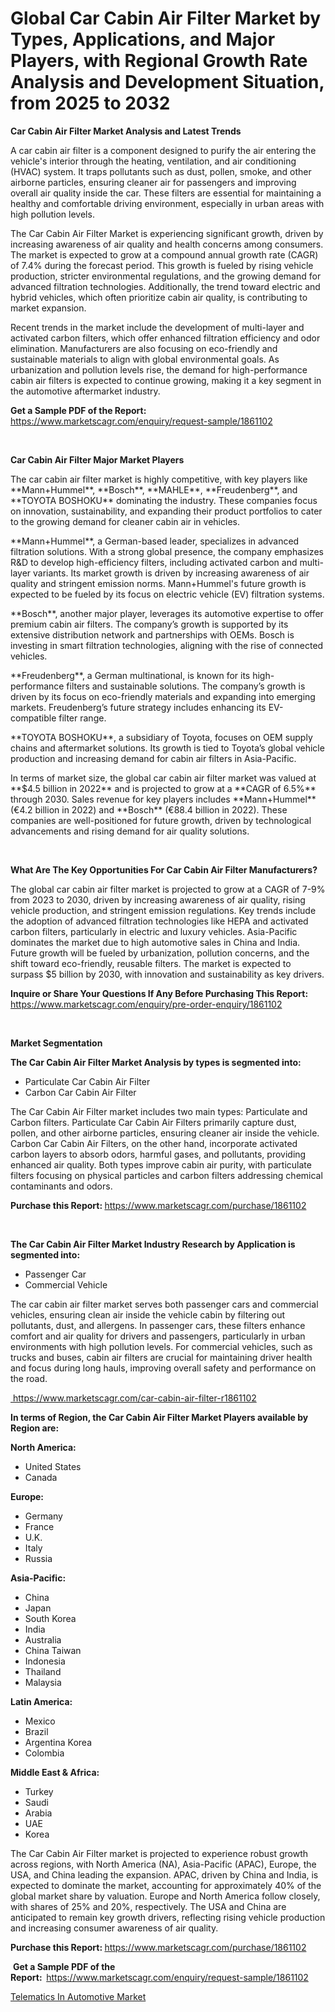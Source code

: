<p><h1>Global Car Cabin Air Filter Market by Types, Applications, and Major Players, with Regional Growth Rate Analysis and Development Situation, from 2025 to 2032</h1></p><p><strong>Car Cabin Air Filter Market Analysis and Latest Trends</strong></p>
<p><p>A car cabin air filter is a component designed to purify the air entering the vehicle's interior through the heating, ventilation, and air conditioning (HVAC) system. It traps pollutants such as dust, pollen, smoke, and other airborne particles, ensuring cleaner air for passengers and improving overall air quality inside the car. These filters are essential for maintaining a healthy and comfortable driving environment, especially in urban areas with high pollution levels.</p><p>The Car Cabin Air Filter Market is experiencing significant growth, driven by increasing awareness of air quality and health concerns among consumers. The market is expected to grow at a compound annual growth rate (CAGR) of 7.4% during the forecast period. This growth is fueled by rising vehicle production, stricter environmental regulations, and the growing demand for advanced filtration technologies. Additionally, the trend toward electric and hybrid vehicles, which often prioritize cabin air quality, is contributing to market expansion.</p><p>Recent trends in the market include the development of multi-layer and activated carbon filters, which offer enhanced filtration efficiency and odor elimination. Manufacturers are also focusing on eco-friendly and sustainable materials to align with global environmental goals. As urbanization and pollution levels rise, the demand for high-performance cabin air filters is expected to continue growing, making it a key segment in the automotive aftermarket industry.</p></p>
<p><strong>Get a Sample PDF of the Report:&nbsp;</strong> <a href="https://www.marketscagr.com/enquiry/request-sample/1861102?utm_campaign=1868&utm_medium=2&utm_source=Github&utm_content=ia&utm_term=23012025&utm_id=car-cabin-air-filter">https://www.marketscagr.com/enquiry/request-sample/1861102</a></p>
<p>&nbsp;</p>
<p><strong>Car Cabin Air Filter Major Market Players</strong></p>
<p><p>The car cabin air filter market is highly competitive, with key players like **Mann+Hummel**, **Bosch**, **MAHLE**, **Freudenberg**, and **TOYOTA BOSHOKU** dominating the industry. These companies focus on innovation, sustainability, and expanding their product portfolios to cater to the growing demand for cleaner cabin air in vehicles.</p><p>**Mann+Hummel**, a German-based leader, specializes in advanced filtration solutions. With a strong global presence, the company emphasizes R&D to develop high-efficiency filters, including activated carbon and multi-layer variants. Its market growth is driven by increasing awareness of air quality and stringent emission norms. Mann+Hummel's future growth is expected to be fueled by its focus on electric vehicle (EV) filtration systems.</p><p>**Bosch**, another major player, leverages its automotive expertise to offer premium cabin air filters. The company’s growth is supported by its extensive distribution network and partnerships with OEMs. Bosch is investing in smart filtration technologies, aligning with the rise of connected vehicles.</p><p>**Freudenberg**, a German multinational, is known for its high-performance filters and sustainable solutions. The company’s growth is driven by its focus on eco-friendly materials and expanding into emerging markets. Freudenberg’s future strategy includes enhancing its EV-compatible filter range.</p><p>**TOYOTA BOSHOKU**, a subsidiary of Toyota, focuses on OEM supply chains and aftermarket solutions. Its growth is tied to Toyota’s global vehicle production and increasing demand for cabin air filters in Asia-Pacific.</p><p>In terms of market size, the global car cabin air filter market was valued at **$4.5 billion in 2022** and is projected to grow at a **CAGR of 6.5%** through 2030. Sales revenue for key players includes **Mann+Hummel** (€4.2 billion in 2022) and **Bosch** (€88.4 billion in 2022). These companies are well-positioned for future growth, driven by technological advancements and rising demand for air quality solutions.</p></p>
<p>&nbsp;</p>
<p><strong>What Are The Key Opportunities For Car Cabin Air Filter Manufacturers?</strong></p>
<p><p>The global car cabin air filter market is projected to grow at a CAGR of 7-9% from 2023 to 2030, driven by increasing awareness of air quality, rising vehicle production, and stringent emission regulations. Key trends include the adoption of advanced filtration technologies like HEPA and activated carbon filters, particularly in electric and luxury vehicles. Asia-Pacific dominates the market due to high automotive sales in China and India. Future growth will be fueled by urbanization, pollution concerns, and the shift toward eco-friendly, reusable filters. The market is expected to surpass $5 billion by 2030, with innovation and sustainability as key drivers.</p></p>
<p><strong>Inquire or Share Your Questions If Any Before Purchasing This Report:</strong> <a href="https://www.marketscagr.com/enquiry/pre-order-enquiry/1861102?utm_campaign=1868&utm_medium=2&utm_source=Github&utm_content=ia&utm_term=23012025&utm_id=car-cabin-air-filter">https://www.marketscagr.com/enquiry/pre-order-enquiry/1861102</a></p>
<p>&nbsp;</p>
<p><strong>Market Segmentation</strong></p>
<p><strong>The Car Cabin Air Filter Market Analysis by types is segmented into:</strong></p>
<p><ul><li>Particulate Car Cabin Air Filter</li><li>Carbon Car Cabin Air Filter</li></ul></p>
<p><p>The Car Cabin Air Filter market includes two main types: Particulate and Carbon filters. Particulate Car Cabin Air Filters primarily capture dust, pollen, and other airborne particles, ensuring cleaner air inside the vehicle. Carbon Car Cabin Air Filters, on the other hand, incorporate activated carbon layers to absorb odors, harmful gases, and pollutants, providing enhanced air quality. Both types improve cabin air purity, with particulate filters focusing on physical particles and carbon filters addressing chemical contaminants and odors.</p></p>
<p><strong>Purchase this Report:&nbsp;</strong><a href="https://www.marketscagr.com/purchase/1861102?utm_campaign=1868&utm_medium=2&utm_source=Github&utm_content=ia&utm_term=23012025&utm_id=car-cabin-air-filter">https://www.marketscagr.com/purchase/1861102</a></p>
<p>&nbsp;</p>
<p><strong>The Car Cabin Air Filter Market Industry Research by Application is segmented into:</strong></p>
<p><ul><li>Passenger Car</li><li>Commercial Vehicle</li></ul></p>
<p><p>The car cabin air filter market serves both passenger cars and commercial vehicles, ensuring clean air inside the vehicle cabin by filtering out pollutants, dust, and allergens. In passenger cars, these filters enhance comfort and air quality for drivers and passengers, particularly in urban environments with high pollution levels. For commercial vehicles, such as trucks and buses, cabin air filters are crucial for maintaining driver health and focus during long hauls, improving overall safety and performance on the road.</p></p>
<p><a href="https://www.marketscagr.com/car-cabin-air-filter-r1861102?utm_campaign=1868&utm_medium=2&utm_source=Github&utm_content=ia&utm_term=23012025&utm_id=car-cabin-air-filter">&nbsp;https://www.marketscagr.com/car-cabin-air-filter-r1861102</a></p>
<p><strong>In terms of Region, the Car Cabin Air Filter Market Players available by Region are:</strong></p>
<p>
    <p> <strong> North America: </strong>
        <ul>
            <li>United States</li>
            <li>Canada</li>
        </ul>
        </p> 
    <p> <strong> Europe: </strong>
        <ul>
            <li>Germany</li>
            <li>France</li>
            <li>U.K.</li>
            <li>Italy</li>
            <li>Russia</li>
        </ul>
        </p> 
    <p> <strong> Asia-Pacific: </strong>
        <ul>
            <li>China</li>
            <li>Japan</li>
            <li>South Korea</li>
            <li>India</li>
            <li>Australia</li>
            <li>China Taiwan</li>
            <li>Indonesia</li>
            <li>Thailand</li>
            <li>Malaysia</li>
        </ul>
        </p> 
    <p> <strong> Latin America: </strong>
        <ul>
            <li>Mexico</li>
            <li>Brazil</li>
            <li>Argentina Korea</li>
            <li>Colombia</li>
        </ul>
        </p> 
    <p> <strong> Middle East & Africa: </strong>
        <ul>
            <li>Turkey</li>
            <li>Saudi</li>
            <li>Arabia</li>
            <li>UAE</li>
            <li>Korea</li>
        </ul>
    </p>
    </p>
<p><p>The Car Cabin Air Filter market is projected to experience robust growth across regions, with North America (NA), Asia-Pacific (APAC), Europe, the USA, and China leading the expansion. APAC, driven by China and India, is expected to dominate the market, accounting for approximately 40% of the global market share by valuation. Europe and North America follow closely, with shares of 25% and 20%, respectively. The USA and China are anticipated to remain key growth drivers, reflecting rising vehicle production and increasing consumer awareness of air quality.</p></p>
<p><strong>Purchase this Report: </strong><a href="https://www.marketscagr.com/purchase/1861102?utm_campaign=1868&utm_medium=2&utm_source=Github&utm_content=ia&utm_term=23012025&utm_id=car-cabin-air-filter">https://www.marketscagr.com/purchase/1861102</a></p>
<p>&nbsp;<strong>Get a Sample PDF of the Report:&nbsp;&nbsp;</strong><a href="https://www.marketscagr.com/enquiry/request-sample/1861102?utm_campaign=1868&utm_medium=2&utm_source=Github&utm_content=ia&utm_term=23012025&utm_id=car-cabin-air-filter">https://www.marketscagr.com/enquiry/request-sample/1861102</a></p>
<p><strong></strong></p>
<p><p><a href="https://github.com/RickHolmes3/Market-Research-Report-List-7/blob/main/telematics-in-automotive-market.md?utm_campaign=1868&utm_medium=2&utm_source=Github&utm_content=ia&utm_term=23012025&utm_id=car-cabin-air-filter">Telematics In Automotive Market</a></p></p>